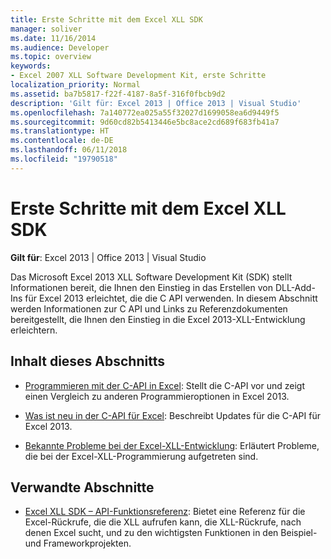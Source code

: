 ```yaml
---
title: Erste Schritte mit dem Excel XLL SDK
manager: soliver
ms.date: 11/16/2014
ms.audience: Developer
ms.topic: overview
keywords:
- Excel 2007 XLL Software Development Kit, erste Schritte
localization_priority: Normal
ms.assetid: ba7b5817-f22f-4187-8a5f-316f0fbcb9d2
description: 'Gilt für: Excel 2013 | Office 2013 | Visual Studio'
ms.openlocfilehash: 7a140772ea025a55f32027d1699058ea6d9449f5
ms.sourcegitcommit: 9d60cd82b5413446e5bc8ace2cd689f683fb41a7
ms.translationtype: HT
ms.contentlocale: de-DE
ms.lasthandoff: 06/11/2018
ms.locfileid: "19790518"
---
```

# <a name="getting-started-with-the-excel-xll-sdk"></a>Erste Schritte mit dem Excel XLL SDK

**Gilt für**: Excel 2013 | Office 2013 | Visual Studio 
  
Das Microsoft Excel 2013 XLL Software Development Kit (SDK) stellt Informationen bereit, die Ihnen den Einstieg in das Erstellen von DLL-Add-Ins für Excel 2013 erleichtet, die die C API verwenden. In diesem Abschnitt werden Informationen zur C API und Links zu Referenzdokumenten bereitgestellt, die Ihnen den Einstieg in die Excel 2013-XLL-Entwicklung erleichtern.
  
## <a name="in-this-section"></a>Inhalt dieses Abschnitts

- [Programmieren mit der C-API in Excel](programming-with-the-c-api-in-excel.md): Stellt die C-API vor und zeigt einen Vergleich zu anderen Programmieroptionen in Excel 2013.
    
- [Was ist neu in der C-API für Excel](what-s-new-in-the-c-api-for-excel.md): Beschreibt Updates für die C-API für Excel 2013.
    
- [Bekannte Probleme bei der Excel-XLL-Entwicklung](known-issues-in-excel-xll-development.md): Erläutert Probleme, die bei der Excel-XLL-Programmierung aufgetreten sind.
    
## <a name="related-sections"></a>Verwandte Abschnitte

- [Excel XLL SDK – API-Funktionsreferenz](excel-xll-sdk-api-function-reference.md): Bietet eine Referenz für die Excel-Rückrufe, die die XLL aufrufen kann, die XLL-Rückrufe, nach denen Excel sucht, und zu den wichtigsten Funktionen in den Beispiel- und Frameworkprojekten.
    


